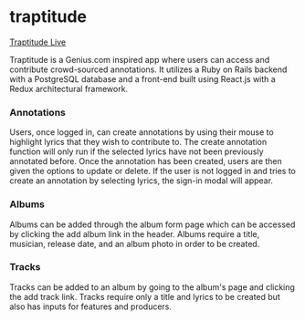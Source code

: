# traptitude

[Traptitude Live][live]

[live]: http://traptitude.com

Traptitude is a Genius.com inspired app where users can access and contribute crowd-sourced annotations.
It utilizes a Ruby on Rails backend with a PostgreSQL database and a front-end built using React.js with a Redux architectural framework.

### Annotations

Users, once logged in, can create annotations by using their mouse to highlight lyrics that they wish to contribute to. The create annotation function will only run if the selected lyrics have not been previously annotated before. Once the annotation has been created, users are then given the options to update or delete. If the user is not logged in and tries to create an annotation by selecting lyrics, the sign-in modal will appear.

### Albums

Albums can be added through the album form page which can be accessed by clicking the add album link in the header. Albums require a title, musician, release date, and an album photo in order to be created.

### Tracks

Tracks can be added to an album by going to the album's page and clicking the add track link. Tracks require only a title and lyrics to be created but also has inputs for features and producers.
